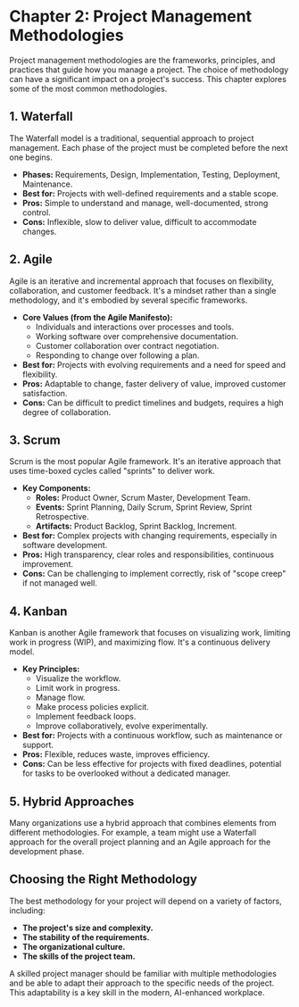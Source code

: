 # Chapter 2: Project Management Methodologies

Project management methodologies are the frameworks, principles, and practices that guide how you manage a project. The choice of methodology can have a significant impact on a project's success. This chapter explores some of the most common methodologies.

## 1. Waterfall

The Waterfall model is a traditional, sequential approach to project management. Each phase of the project must be completed before the next one begins.

- **Phases:** Requirements, Design, Implementation, Testing, Deployment, Maintenance.
- **Best for:** Projects with well-defined requirements and a stable scope.
- **Pros:** Simple to understand and manage, well-documented, strong control.
- **Cons:** Inflexible, slow to deliver value, difficult to accommodate changes.

## 2. Agile

Agile is an iterative and incremental approach that focuses on flexibility, collaboration, and customer feedback. It's a mindset rather than a single methodology, and it's embodied by several specific frameworks.

- **Core Values (from the Agile Manifesto):**
    - Individuals and interactions over processes and tools.
    - Working software over comprehensive documentation.
    - Customer collaboration over contract negotiation.
    - Responding to change over following a plan.
- **Best for:** Projects with evolving requirements and a need for speed and flexibility.
- **Pros:** Adaptable to change, faster delivery of value, improved customer satisfaction.
- **Cons:** Can be difficult to predict timelines and budgets, requires a high degree of collaboration.

## 3. Scrum

Scrum is the most popular Agile framework. It's an iterative approach that uses time-boxed cycles called "sprints" to deliver work.

- **Key Components:**
    - **Roles:** Product Owner, Scrum Master, Development Team.
    - **Events:** Sprint Planning, Daily Scrum, Sprint Review, Sprint Retrospective.
    - **Artifacts:** Product Backlog, Sprint Backlog, Increment.
- **Best for:** Complex projects with changing requirements, especially in software development.
- **Pros:** High transparency, clear roles and responsibilities, continuous improvement.
- **Cons:** Can be challenging to implement correctly, risk of "scope creep" if not managed well.

## 4. Kanban

Kanban is another Agile framework that focuses on visualizing work, limiting work in progress (WIP), and maximizing flow. It's a continuous delivery model.

- **Key Principles:**
    - Visualize the workflow.
    - Limit work in progress.
    - Manage flow.
    - Make process policies explicit.
    - Implement feedback loops.
    - Improve collaboratively, evolve experimentally.
- **Best for:** Projects with a continuous workflow, such as maintenance or support.
- **Pros:** Flexible, reduces waste, improves efficiency.
- **Cons:** Can be less effective for projects with fixed deadlines, potential for tasks to be overlooked without a dedicated manager.

## 5. Hybrid Approaches

Many organizations use a hybrid approach that combines elements from different methodologies. For example, a team might use a Waterfall approach for the overall project planning and an Agile approach for the development phase.

## Choosing the Right Methodology

The best methodology for your project will depend on a variety of factors, including:
- **The project's size and complexity.**
- **The stability of the requirements.**
- **The organizational culture.**
- **The skills of the project team.**

A skilled project manager should be familiar with multiple methodologies and be able to adapt their approach to the specific needs of the project. This adaptability is a key skill in the modern, AI-enhanced workplace.
